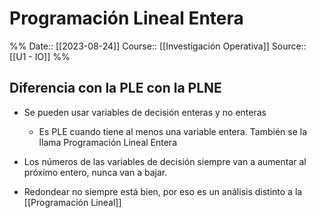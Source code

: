 # Programación Lineal Entera

%%
Date:: [[2023-08-24]]
Course:: [[Investigación Operativa]]
Source:: [[U1 - IO]]
%%

## Diferencia con la PLE con la PLNE
- Se pueden usar variables de decisión enteras y no enteras
	- Es PLE cuando tiene al menos una variable entera. También se la llama Programación Lineal Entera

- Los números de las variables de decisión siempre van a aumentar al próximo entero, nunca van a bajar.
- Redondear no siempre está bien, por eso es un análisis distinto a la [[Programación Lineal]]